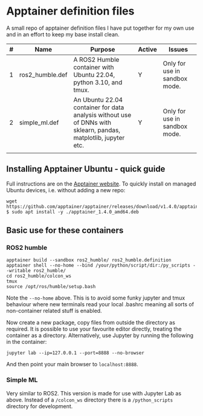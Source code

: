 # Apptainer definition files

A small repo of apptainer definition files I have put together for my own use and in an effort to keep my base install clean.

| # | Name | Purpose | Active | Issues |
|---|------|---------|---|--------|
| 1  |  ros2_humble.def | A ROS2 Humble container with Ubuntu 22.04, python 3.10, and tmux. | Y | Only for use in sandbox mode. |
| 2  |  simple_ml.def | An Ubuntu 22.04 container for data analysis without use of DNNs with sklearn, pandas, matplotlib, jupyter etc. | Y  | Only for use in sandbox mode. |
|   |      |         |   |        |

## Installing Apptainer Ubuntu - quick guide

Full instructions are on the [Apptainer website](https://apptainer.org/docs/admin/main/installation.html).
To quickly install on managed Ubuntu devices, i.e. without adding a new repo:

```
wget https://github.com/apptainer/apptainer/releases/download/v1.4.0/apptainer_1.4.0_amd64.deb
$ sudo apt install -y ./apptainer_1.4.0_amd64.deb
```

## Basic use for these containers

### ROS2 humble

```
apptainer build --sandbox ros2_humble/ ros2_humble.definition
apptainer shell --no-home --bind /your/python/script/dir:/py_scripts --writable ros2_humble/
cd ros2_humble/colcon_ws
tmux
source /opt/ros/humble/setup.bash
```

Note the `--no-home` above. This is to avoid some funky jupyter and tmux behaviour where new terminals read your local .bashrc meaning all sorts of non-container related stuff is enabled.

Now create a new package, copy files from outside the directory as required.
It is possible to use your favourite editor directly, treating the container as a directory.
Alternatively, use Jupyter by running the following in the container:

```
jupyter lab --ip=127.0.0.1 --port=8888 --no-browser
```

And then point your main browser to `localhost:8888`.

### Simple ML

Very similar to ROS2. This version is made for use with Jupyter Lab as above.
Instead of a `/colcon_ws` directory there is a `/python_scripts` directory for development.
